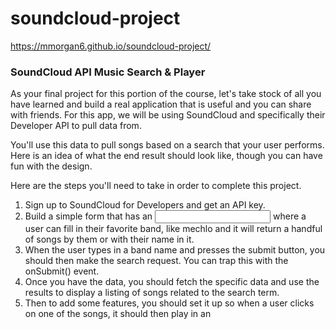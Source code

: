 # soundcloud-project
https://mmorgan6.github.io/soundcloud-project/


### SoundCloud API Music Search & Player

As your final project for this portion of the course, let's take stock of all you have learned and build a real application that is useful and you can share with friends. For this app, we will be using SoundCloud and specifically their Developer API to pull data from.

You'll use this data to pull songs based on a search that your user performs. Here is an idea of what the end result should look like, though you can have fun with the design.

Here are the steps you'll need to take in order to complete this project.

1. Sign up to SoundCloud for Developers and get an API key.
1. Build a simple form that has an <input> where a user can fill in their favorite band, like mechlo and it will return a handful of songs by them or with their name in it.
1. When the user types in a band name and presses the submit button, you should then make the search request. You can trap this with the onSubmit() event.
1. Once you have the data, you should fetch the specific data and use the results to display a listing of songs related to the search term.
1. Then to add some features, you should set it up so when a user clicks on one of the songs, it should then play in an <audio> tag that you've also added to the page.

